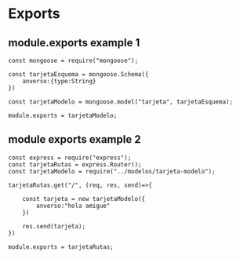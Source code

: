 # Exports

## module.exports example 1
    const mongoose = require("mongoose");

    const tarjetaEsquema = mongoose.Schema({
        anverso:{type:String}
    })

    const tarjetaModelo = mongoose.model("tarjeta", tarjetaEsquema);

    module.exports = tarjetaModelo;
    
## module exports example 2

    const express = require("express");
    const tarjetaRutas = express.Router();
    const tarjetaModelo = require("../modelos/tarjeta-modelo");

    tarjetaRutas.get("/", (req, res, send)=>{
        
        const tarjeta = new tarjetaModelo({
            anverso:"hola amigue"
        })

        res.send(tarjeta);
    })

    module.exports = tarjetaRutas;

